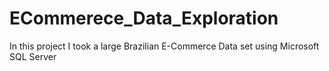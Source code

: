 # ECommerece_Data_Exploration
In this project I took a large Brazilian E-Commerce Data set using Microsoft SQL Server
